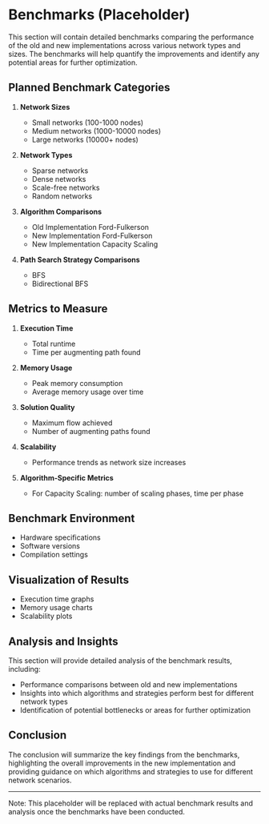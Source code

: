 # Benchmarks (Placeholder)

This section will contain detailed benchmarks comparing the performance of the old and new implementations across various network types and sizes. The benchmarks will help quantify the improvements and identify any potential areas for further optimization.

## Planned Benchmark Categories

1. **Network Sizes**
   - Small networks (100-1000 nodes)
   - Medium networks (1000-10000 nodes)
   - Large networks (10000+ nodes)

2. **Network Types**
   - Sparse networks
   - Dense networks
   - Scale-free networks
   - Random networks

3. **Algorithm Comparisons**
   - Old Implementation Ford-Fulkerson
   - New Implementation Ford-Fulkerson
   - New Implementation Capacity Scaling

4. **Path Search Strategy Comparisons**
   - BFS
   - Bidirectional BFS

## Metrics to Measure

1. **Execution Time**
   - Total runtime
   - Time per augmenting path found

2. **Memory Usage**
   - Peak memory consumption
   - Average memory usage over time

3. **Solution Quality**
   - Maximum flow achieved
   - Number of augmenting paths found

4. **Scalability**
   - Performance trends as network size increases

5. **Algorithm-Specific Metrics**
   - For Capacity Scaling: number of scaling phases, time per phase

## Benchmark Environment

- Hardware specifications
- Software versions
- Compilation settings

## Visualization of Results

- Execution time graphs
- Memory usage charts
- Scalability plots

## Analysis and Insights

This section will provide detailed analysis of the benchmark results, including:
- Performance comparisons between old and new implementations
- Insights into which algorithms and strategies perform best for different network types
- Identification of potential bottlenecks or areas for further optimization

## Conclusion

The conclusion will summarize the key findings from the benchmarks, highlighting the overall improvements in the new implementation and providing guidance on which algorithms and strategies to use for different network scenarios.

---

Note: This placeholder will be replaced with actual benchmark results and analysis once the benchmarks have been conducted.